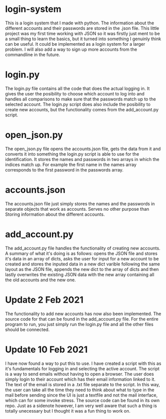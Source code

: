 # login-system
This is a login system that I made with python. 
The information about the different accounts and their passwords are stored in the .json file. 
This little project was my first time working with JSON so it was firstly just ment to be a small thing to learn the basics, 
but it turned into something I genuinly think can be useful. 
It could be implemented as a login system for a larger problem. 
I will also add a way to sign up more accounts from the commandline in the future. 

# login.py
The login.py file contains all the code that does the actual logging in. 
It gives the user the posibility to choose which account to log into and handles all comparisons to make sure 
that the passwords match up to the selected account. 
The login.py script does also include the posibility to create new accounts, but the functionality 
comes from the add_account.py script.

# open_json.py 
The open_json.py file opens the accounts.json file, gets the data from it and converts it 
into something the login.py script is able to use for the identification. It stores the names and passwords in two 
arrays in which the indices match up. For example the first name in the names array corresponds to the first password 
in the passwords array. 

# accounts.json
The accounts.json file just simply stores the names and the passwords in separate objects that 
work as accounts. Serves no other purpose than Storing information about the different 
accounts.

# add_account.py
The add_account.py file handles the functionality of creating new accounts. 
A summary of what it's doing is as follows: opens the JSON file and stores it's data in an array of dicts, 
asks the user for input for a new account to be created and stores the inputed data in a new dict varible 
following the same layout as the JSON file, appends the new dict to the array of dicts and then lastly overwrites 
the existing JSON data with the new array containing all the old accounts and the new one.

# Update 2 Feb 2021
The functionality to add new accounts has now also been implemented. 
The source code for that can be found in the add_account.py file.
For the entire program to run, you just simply run the login.py file and all the other files should be connected. 

# Update 10 Feb 2021
I have now found a way to put this to use. I have created a script with this as it's fundamentals for 
logging in and selecting the active account. The script is a way to send emails without having to open a browser. 
The user does simply login to their account which has their email information linked to it. The text of the email is stored in 
a .txt file separate to the script. In this way, the user can take all the time they need to think about what to type in the mail before sending 
since the UI is just a textfile and not the mail interface, which can for some invoke stress. The source code can be found in its own repo.
Just as a sidenote however, I am very well aware that 
such a thing is totally unecessary but I thought it was a fun thing to work on. 
